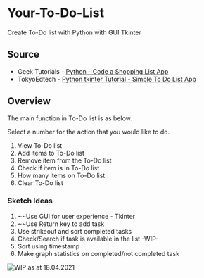 # Your-To-Do-List
Create To-Do list with Python with GUI Tkinter

## Source
- Geek Tutorials - [Python - Code a Shopping List App](https://www.youtube.com/watch?v=0m7csmqWAgI)
- TokyoEdtech - [Python tkinter Tutorial - Simple To Do List App](https://www.youtube.com/watch?v=8qUJ9a_3zSQ)

## Overview
The main function in To-Do list is as below:
          
Select a number for the action that you would like to do. 
1. View To-Do list
2. Add items to To-Do list
3. Remove item from the To-Do list
4. Check if item is in To-Do list
5. How many items on To-Do list
6. Clear To-Do list

### Sketch Ideas
1. ~~Use GUI for user experience - Tkinter
2. ~~Use Return key to add task
3. Use strikeout and sort completed tasks 
4. Check/Search if task is available in the list -WIP-
5. Sort using timestamp
6. Make graph statistics on completed/not completed task

![WIP as at 18.04.2021](https://github.com/alyaafifahazmi/Your-To-Do-List/blob/main/To-Do%20GUI.PNG)

